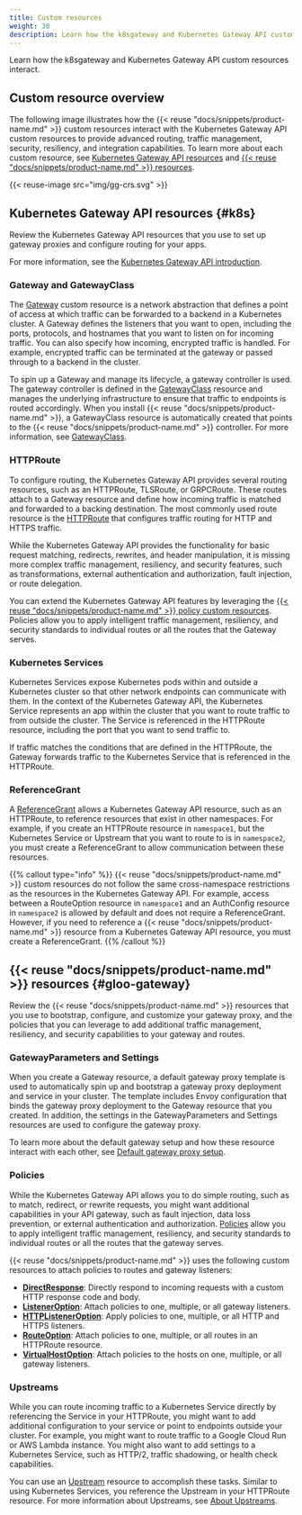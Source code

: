 ```yaml
---
title: Custom resources
weight: 30
description: Learn how the k8sgateway and Kubernetes Gateway API custom resources interact. 
---
```


Learn how the k8sgateway and Kubernetes Gateway API custom resources interact. 

## Custom resource overview

The following image illustrates how the {{< reuse "docs/snippets/product-name.md" >}} custom resources interact with the Kubernetes Gateway API custom resources to provide advanced routing, traffic management, security, resiliency, and integration capabilities. To learn more about each custom resource, see [Kubernetes Gateway API resources](#k8s) and [{{< reuse "docs/snippets/product-name.md" >}} resources](#gloo-gateway).

{{< reuse-image src="img/gg-crs.svg" >}}

## Kubernetes Gateway API resources {#k8s}

Review the Kubernetes Gateway API resources that you use to set up gateway proxies and configure routing for your apps. 

For more information, see the [Kubernetes Gateway API introduction](https://gateway-api.sigs.k8s.io/#introduction). 

### Gateway and GatewayClass

The [Gateway](https://gateway-api.sigs.k8s.io/api-types/gateway/) custom resource is a network abstraction that defines a point of access at which traffic can be forwarded to a backend in a Kubernetes cluster. A Gateway defines the listeners that you want to open, including the ports, protocols, and hostnames that you want to listen on for incoming traffic. You can also specify how incoming, encrypted traffic is handled. For example, encrypted traffic can be terminated at the gateway or passed through to a backend in the cluster. 

To spin up a Gateway and manage its lifecycle, a gateway controller is used. The gateway controller is defined in the  [GatewayClass](https://gateway-api.sigs.k8s.io/api-types/gatewayclass/) resource and manages the underlying infrastructure to ensure that traffic to endpoints is routed accordingly. When you install {{< reuse "docs/snippets/product-name.md" >}}, a GatewayClass resource is automatically created that points to the {{< reuse "docs/snippets/product-name.md" >}} controller. For more information, see [GatewayClass](/docs/setup/default/#gatewayclass). 

### HTTPRoute

To configure routing, the Kubernetes Gateway API provides several routing resources, such as an HTTPRoute, TLSRoute, or GRPCRoute. These routes attach to a Gateway resource and define how incoming traffic is matched and forwarded to a backing destination. The most commonly used route resource is the [HTTPRoute](https://gateway-api.sigs.k8s.io/api-types/httproute/) that configures traffic routing for HTTP and HTTPS traffic. 

While the Kubernetes Gateway API provides the functionality for basic request matching, redirects, rewrites, and header manipulation, it is missing more complex traffic management, resiliency, and security features, such as transformations, external authentication and authorization, fault injection, or route delegation. 

You can extend the Kubernetes Gateway API features by leveraging the [{{< reuse "docs/snippets/product-name.md" >}} policy custom resources](#policies). Policies allow you to apply intelligent traffic management, resiliency, and security standards to individual routes or all the routes that the Gateway serves.

### Kubernetes Services

Kubernetes Services expose Kubernetes pods within and outside a Kubernetes cluster so that other network endpoints can communicate with them. In the context of the Kubernetes Gateway API, the Kubernetes Service represents an app within the cluster that you want to route traffic to from outside the cluster. The Service is referenced in the HTTPRoute resource, including the port that you want to send traffic to. 

If traffic matches the conditions that are defined in the HTTPRoute, the Gateway forwards traffic to the Kubernetes Service that is referenced in the HTTPRoute. 

### ReferenceGrant

A [ReferenceGrant](https://gateway-api.sigs.k8s.io/api-types/referencegrant/) allows a Kubernetes Gateway API resource, such as an HTTPRoute, to reference resources that exist in other namespaces. For example, if you create an HTTPRoute resource in `namespace1`, but the Kubernetes Service or Upstream that you want to route to is in `namespace2`, you must create a ReferenceGrant to allow communication between these resources.

{{% callout type="info" %}}
{{< reuse "docs/snippets/product-name.md" >}} custom resources do not follow the same cross-namespace restrictions as the resources in the Kubernetes Gateway API. For example, access between a RouteOption resource in `namespace1` and an AuthConfig resource in `namespace2` is allowed by default and does not require a ReferenceGrant. However, if you need to reference a {{< reuse "docs/snippets/product-name.md" >}} resource from a Kubernetes Gateway API resource, you must create a ReferenceGrant. 
{{% /callout %}}

## {{< reuse "docs/snippets/product-name.md" >}} resources {#gloo-gateway}

Review the {{< reuse "docs/snippets/product-name.md" >}} resources that you use to bootstrap, configure, and customize your gateway proxy, and the policies that you can leverage to add additional traffic management, resiliency, and security capabilities to your gateway and routes. 

### GatewayParameters and Settings

When you create a Gateway resource, a default gateway proxy template is used to automatically spin up and bootstrap a gateway proxy deployment and service in your cluster. The template includes Envoy configuration that binds the gateway proxy deployment to the Gateway resource that you created. In addition, the settings in the GatewayParameters and Settings resources are used to configure the gateway proxy.

To learn more about the default gateway setup and how these resource interact with each other, see [Default gateway proxy setup](/docs/setup/default/). 


### Policies

While the Kubernetes Gateway API allows you to do simple routing, such as to match, redirect, or rewrite requests, you might want additional capabilities in your API gateway, such as fault injection, data loss prevention, or external authentication and authorization. [Policies](/docs/about/policies/overview/) allow you to apply intelligent traffic management, resiliency, and security standards to individual routes or all the routes that the gateway serves. 

{{< reuse "docs/snippets/product-name.md" >}} uses the following custom resources to attach policies to routes and gateway listeners: 

* [**DirectResponse**](/docs/traffic-management/direct-response/): Directly respond to incoming requests with a custom HTTP response code and body.
* [**ListenerOption**](/docs/about/policies/listeneroption/): Attach policies to one, multiple, or all gateway listeners.
* [**HTTPListenerOption**](/docs/about/policies/httplisteneroption/): Apply policies to one, multiple, or all HTTP and HTTPS listeners.
* [**RouteOption**](/docs/about/policies/routeoption/): Attach policies to one, multiple, or all routes in an HTTPRoute resource.
* [**VirtualHostOption**](/docs/about/policies/virtualhostoption/): Attach policies to the hosts on one, multiple, or all gateway listeners. 

### Upstreams

While you can route incoming traffic to a Kubernetes Service directly by referencing the Service in your HTTPRoute, you might want to add additional configuration to your service or point to endpoints outside your cluster. For example, you might want to route traffic to a Google Cloud Run or AWS Lambda instance. You might also want to add settings to a Kubernetes Service, such as HTTP/2, traffic shadowing, or health check capabilities. 

You can use an [Upstream](/docs/traffic-management/destination-types/upstreams/) resource to accomplish these tasks. Similar to using Kubernetes Services, you reference the Upstream in your HTTPRoute resource. For more information about Upstreams, see [About Upstreams](/docs/traffic-management/destination-types/upstreams/about/). 

